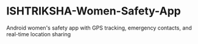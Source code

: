 # ISHTRIKSHA-Women-Safety-App
Android women's safety app with GPS tracking, emergency contacts, and real-time location sharing
